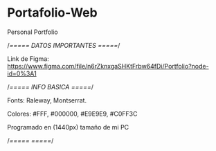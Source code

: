 # Portafolio-Web
Personal Portfolio

/*===== DATOS IMPORTANTES =====*/

Link de Figma: https://www.figma.com/file/n6rZknxgaSHKtFrbw64fDi/Portfolio?node-id=0%3A1


/*===== INFO BASICA =====*/

Fonts: Raleway, Montserrat.


Colores: #FFF, #000000, #E9E9E9, #C0FF3C


Programado en (1440px) tamaño de mi PC 

/*=====  =====*/
